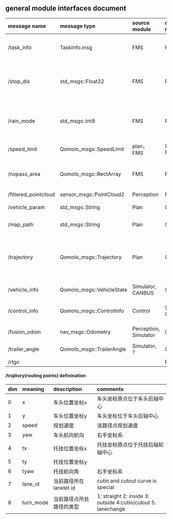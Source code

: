 ## general module interfaces document

|message name | message type | source module | des module  |description |
|:------------|:-------------|:--------------|:------------|:-----------|  
|/task\_info  | TaskInfo.msg | FMS           | Plan        |routing destination and other info|
|/stop\_dis   | std\_msgs::Float32 | FMS     | Plan        |轮胎吊上的激光雷达偏移量，用以调整停止位置| 
|/rain\_mode  | std\_msgs::Int8 | FMS        | Plan        |2: 有雨; 有雨的话会将最大限制速度更新到3m/s|
|/speed\_limit| Qomolo\_msgs::SpeedLimit| plan， FMS|Control, Plan       | 限制最大速度|
|/nopass\_area| Qomolo\_msgs::RectArray | FMS| Plan          | 不可通行区域信息，将会触发重新规划路径|
|/filtered\_pointcloud| sensor\_msgs::PointCloud2 | Perception| Plan     |????|
|/vehicle\_param   | std\_msgs::String | Plan     | Control  |车辆几何参数|
|/map\_path   | std\_msgs::String | Plan     | Control  |地图所在文件路径|
|/trajectory   | Qomolo\_msgs::Trajectory | Plan     | Control  |规划信息，目前是全局局路径点信息，可以优化为局部路径点|
|/vehicle\_info   | Qomolo\_msgs::VehicleState | Simulator, CANBUS     | Control  |用于仿真环境新增|
|/control\_info   | Qomolo\_msgs::ControlInfo | Control    | Simulator, CANBUS  |车辆当前时刻执行的控制指令|
|/fusion\_odom   | nav\_msgs::Odometry | Perception, Simulator     | Control  |融合定位信息|
|/trailer\_angle   | Qomolo\_msgs::TrailerAngle | Simulator, ?     | Control  |车辆几何参数|
|/rtgc   |  |      | Plan  |    |

#### /trajitory(routing points) definination
|dim | meaning | description | comments  |
|:------------|:-------------|:--------------|:------------|
|0   |x       |车头位置坐标x   |车头坐标原点位于车头后轴中心|
|1   |y       |车头位置坐标y   |车头坐标位于车头后轴中心|
|2   |speed   |规划速度       |该路径点规划速度|
|3   |yaw     |车头航向航向    |右手坐标系 |
|4   |tx      |托挂位置坐标x   |托挂坐标原点位于托挂后轴轮轴中心|
|5   |ty      |托挂位置坐标y   ||
|6   |tyaw    |托挂航向角      |右手坐标系|
|7   |lane_id |当前路径所在lanelet id| cutin and cutout curve is special|
|8   |turn_mode|当前路径点所处路径的类型| 1: straight  2: inside  3: outside 4:cutin/cutout 5: lanechange |
